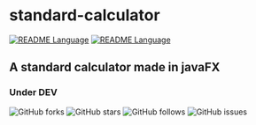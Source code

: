 # standard-calculator

[![README Language](https://img.shields.io/badge/language-arabic-green.svg?style=for-the-badge&logo=appveyor)](https://github.com/nacersalaheddine/standard-calculator)
[![README Language](https://img.shields.io/badge/language-english-critical.svg?style=for-the-badge&logo=appveyor)](https://github.com/nacersalaheddine/standard-calculator/README-ENG.md)

## A standard calculator made in javaFX

### Under DEV

![GitHub forks](https://img.shields.io/github/forks/nacersalaheddine/standard-calculator.svg?label=Forks&style=social)
![GitHub stars](https://img.shields.io/github/stars/nacersalaheddine/standard-calculator.svg?style=social)
![GitHub follows](https://img.shields.io/github/followers/nacersalaheddine.svg?label=Follow&style=social)
![GitHub issues](https://img.shields.io/bitbucket/issues/nacersalaheddine/standard-calculator.svg)

